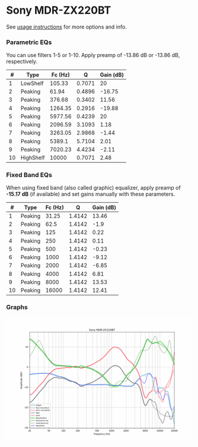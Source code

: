 # Sony MDR-ZX220BT
See [usage instructions](https://github.com/jaakkopasanen/AutoEq#usage) for more options and info.

### Parametric EQs
You can use filters 1-5 or 1-10. Apply preamp of -13.86 dB or -13.86 dB, respectively.

|   # | Type      |   Fc (Hz) |      Q |   Gain (dB) |
|-----|-----------|-----------|--------|-------------|
|   1 | LowShelf  |    105.33 | 0.7071 |       20    |
|   2 | Peaking   |     61.94 | 0.4896 |      -16.75 |
|   3 | Peaking   |    376.68 | 0.3402 |       11.56 |
|   4 | Peaking   |   1264.35 | 0.2916 |      -19.88 |
|   5 | Peaking   |   5977.56 | 0.4239 |       20    |
|   6 | Peaking   |   2096.59 | 3.1093 |        1.18 |
|   7 | Peaking   |   3263.05 | 2.9868 |       -1.44 |
|   8 | Peaking   |   5389.1  | 5.7104 |        2.01 |
|   9 | Peaking   |   7020.23 | 4.4234 |       -2.11 |
|  10 | HighShelf |  10000    | 0.7071 |        2.48 |

### Fixed Band EQs
When using fixed band (also called graphic) equalizer, apply preamp of **-15.17 dB** (if available) and set gains manually with these parameters.

|   # | Type    |   Fc (Hz) |      Q |   Gain (dB) |
|-----|---------|-----------|--------|-------------|
|   1 | Peaking |     31.25 | 1.4142 |       13.46 |
|   2 | Peaking |     62.5  | 1.4142 |       -1.9  |
|   3 | Peaking |    125    | 1.4142 |        0.22 |
|   4 | Peaking |    250    | 1.4142 |        0.11 |
|   5 | Peaking |    500    | 1.4142 |       -0.23 |
|   6 | Peaking |   1000    | 1.4142 |       -9.12 |
|   7 | Peaking |   2000    | 1.4142 |       -6.85 |
|   8 | Peaking |   4000    | 1.4142 |        6.81 |
|   9 | Peaking |   8000    | 1.4142 |       13.53 |
|  10 | Peaking |  16000    | 1.4142 |       12.41 |

### Graphs
![](./Sony%20MDR-ZX220BT.png)
